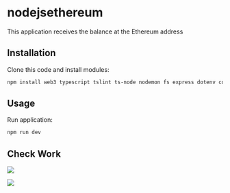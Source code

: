 # nodejsethereum

This application receives the balance at the Ethereum address

## Installation

Clone this code and install modules:

```sh
npm install web3 typescript tslint ts-node nodemon fs express dotenv cors @types/node @types/express
```

## Usage

Run application:

```sh
npm run dev
```
## Check Work

<img src = "https://i.ibb.co/9g9fbwL/2022-02-15-14-30-51.png"> </img>

<img src="https://i.ibb.co/hVGvbxh/2022-02-15-14-32-13.png"> </img>
